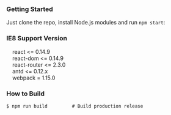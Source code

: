 ### Getting Started

Just clone the repo, install Node.js modules and run `npm start`:

### IE8 Support Version

&nbsp; &nbsp; react <= 0.14.9<br>
&nbsp; &nbsp; react-dom <= 0.14.9<br>
&nbsp; &nbsp; react-router <= 2.3.0<br>
&nbsp; &nbsp; antd <= 0.12.x<br>
&nbsp; &nbsp; webpack = 1.15.0

### How to Build

```shell
$ npm run build         # Build production release 
```
